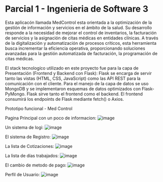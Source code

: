 # Parcial 1 - Ingenieria de Software 3

Esta aplicacón llamada MedControl esta orientada a la optimización de la gestión de información y servicios en el ámbito de la salud. Su desarrollo responde a la necesidad de mejorar el control de inventarios, la facturación de servicios y la asignación de citas médicas en entidades clínicas. A través de la digitalización y automatización de procesos críticos, esta herramienta busca incrementar la eficiencia operativa, proporcionando soluciones avanzadas para la gestión automatizada de facturación, la programación de citas médicas. 

El stack tecnologíco utilizado en este proyecto fue para la capa de Presentación (Frontend y Backend con Flask): Flask se encarga de servir tanto las vistas (HTML, CSS, JavaScript) como las API REST para la comunicación con el cliente. Para el manejo de la capa de datos se uso MongoDB y se implementaron esquemas de datos optimizados con Flask-PyMongo. Flask sirve tanto el frontend como el backend. El frontend consumirá los endpoints de Flask mediante fetch() o Axios.

Prototipo funcional - Med Control

Pagina Principal con un poco de informacion:
![image](https://github.com/user-attachments/assets/b2ea3d0c-6e60-49fc-86f3-2e8d59989ff0)

Un sistema de logi:
![image](https://github.com/user-attachments/assets/8e4ac380-9461-4706-abb3-d4ffd50e70ce)

El sistema de Registro:
![image](https://github.com/user-attachments/assets/4f9ed754-f5bd-473f-9353-67dc121b330a)

La lista de Cotizaciones:
![image](https://github.com/user-attachments/assets/7ceb8dab-d661-4c40-83e8-b1e3276f3882)

La lista de días trabajados:
![image](https://github.com/user-attachments/assets/53361404-65c9-49e4-88cd-c73aa7cc12a9)

El cambio de metodo de pago:
![image](https://github.com/user-attachments/assets/d38ed459-192b-4d13-b0cd-91a8d05918e0)

Perfil de Usuario:
![image](https://github.com/user-attachments/assets/fef724d1-a97c-4a27-9bd7-727a8ee22475)

